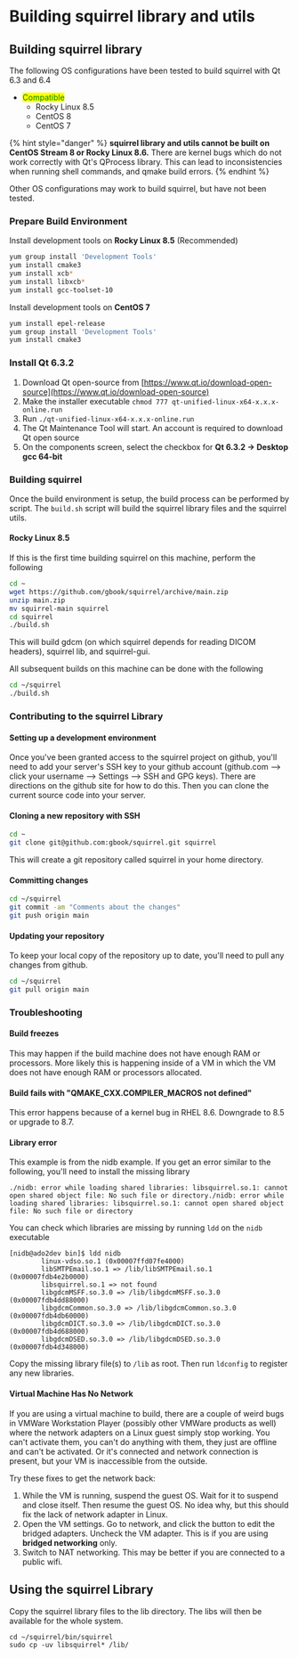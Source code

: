 # Building squirrel library and utils

## Building squirrel library

The following OS configurations have been tested to build squirrel with Qt 6.3 and 6.4

* <mark style="color:green;">Compatible</mark>
  * Rocky Linux 8.5
  * CentOS 8
  * CentOS 7

{% hint style="danger" %}
**squirrel library and utils cannot be built on CentOS Stream 8 or Rocky Linux 8.6.** There are kernel bugs which do not work correctly with Qt's QProcess library. This can lead to inconsistencies when running shell commands, and qmake build errors.
{% endhint %}

Other OS configurations may work to build squirrel, but have not been tested.

### Prepare Build Environment

Install development tools on **Rocky Linux 8.5** (Recommended)

```bash
yum group install 'Development Tools'
yum install cmake3
yum install xcb*
yum install libxcb*
yum install gcc-toolset-10
```

Install development tools on **CentOS 7**

```bash
yum install epel-release
yum group install 'Development Tools'
yum install cmake3
```

### Install Qt 6.3.2

1. Download Qt open-source from [https://www.qt.io/download-open-source](https://www.qt.io/download-open-source)
2. Make the installer executable `chmod 777 qt-unified-linux-x64-x.x.x-online.run`
3. Run `./qt-unified-linux-x64-x.x.x-online.run`
4. The Qt Maintenance Tool will start. An account is required to download Qt open source
5. On the components screen, select the checkbox for **Qt 6.3.2 → Desktop gcc 64-bit**

### Building squirrel

Once the build environment is setup, the build process can be performed by script. The `build.sh` script will build the squirrel library files and the squirrel utils.

#### Rocky Linux 8.5

If this is the first time building squirrel on this machine, perform the following

```bash
cd ~
wget https://github.com/gbook/squirrel/archive/main.zip
unzip main.zip
mv squirrel-main squirrel
cd squirrel
./build.sh
```

This will build gdcm (on which squirrel depends for reading DICOM headers), squirrel lib, and squirrel-gui.

All subsequent builds on this machine can be done with the following

```bash
cd ~/squirrel
./build.sh
```

### Contributing to the squirrel Library

#### Setting up a development environment

Once you've been granted access to the squirrel project on github, you'll need to add your server's SSH key to your github account (github.com --> click your username --> Settings --> SSH and GPG keys). There are directions on the github site for how to do this. Then you can clone the current source code into your server.

#### Cloning a new repository with SSH

```bash
cd ~
git clone git@github.com:gbook/squirrel.git squirrel
```

This will create a git repository called squirrel in your home directory.

#### Committing changes

```bash
cd ~/squirrel
git commit -am "Comments about the changes"
git push origin main
```

#### Updating your repository

To keep your local copy of the repository up to date, you'll need to pull any changes from github.

```bash
cd ~/squirrel
git pull origin main
```

### Troubleshooting

#### Build freezes

This may happen if the build machine does not have enough RAM or processors. More likely this is happening inside of a VM in which the VM does not have enough RAM or processors allocated.

#### Build fails with "QMAKE\_CXX.COMPILER\_MACROS not defined"

This error happens because of a kernel bug in RHEL 8.6. Downgrade to 8.5 or upgrade to 8.7.

#### Library error

This example is from the nidb example. If you get an error similar to the following, you'll need to install the missing library

```
./nidb: error while loading shared libraries: libsquirrel.so.1: cannot open shared object file: No such file or directory./nidb: error while loading shared libraries: libsquirrel.so.1: cannot open shared object file: No such file or directory
```

You can check which libraries are missing by running `ldd` on the `nidb` executable

```
[nidb@ado2dev bin]$ ldd nidb
        linux-vdso.so.1 (0x00007ffd07fe4000)
        libSMTPEmail.so.1 => /lib/libSMTPEmail.so.1 (0x00007fdb4e2b0000)
        libsquirrel.so.1 => not found
        libgdcmMSFF.so.3.0 => /lib/libgdcmMSFF.so.3.0 (0x00007fdb4dd88000)
        libgdcmCommon.so.3.0 => /lib/libgdcmCommon.so.3.0 (0x00007fdb4db60000)
        libgdcmDICT.so.3.0 => /lib/libgdcmDICT.so.3.0 (0x00007fdb4d688000)
        libgdcmDSED.so.3.0 => /lib/libgdcmDSED.so.3.0 (0x00007fdb4d348000)
```

Copy the missing library file(s) to `/lib` as root. Then run `ldconfig` to register any new libraries.

#### Virtual Machine Has No Network

If you are using a virtual machine to build, there are a couple of weird bugs in VMWare Workstation Player (possibly other VMWare products as well) where the network adapters on a Linux guest simply stop working. You can't activate them, you can't do anything with them, they just are offline and can't be activated. Or it's connected and network connection is present, but your VM is inaccessible from the outside.

Try these fixes to get the network back:

1. While the VM is running, suspend the guest OS. Wait for it to suspend and close itself. Then resume the guest OS. No idea why, but this should fix the lack of network adapter in Linux.
2. Open the VM settings. Go to network, and click the button to edit the bridged adapters. Uncheck the VM adapter. This is if you are using **bridged networking** only.
3. Switch to NAT networking. This may be better if you are connected to a public wifi.

## Using the squirrel Library

Copy the squirrel library files to the lib directory. The libs will then be available for the whole system.

```
cd ~/squirrel/bin/squirrel
sudo cp -uv libsquirrel* /lib/
```

